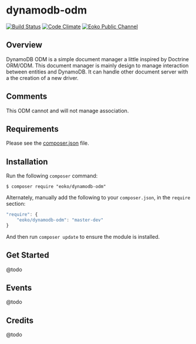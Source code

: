 dynamodb-odm
============

[![Build Status](https://travis-ci.org/eoko/dynamodb-odm.svg?branch=master)](https://travis-ci.org/eoko/dynamodb-odm)
[![Code Climate](https://codeclimate.com/github/eoko/dynamodb-odm/badges/gpa.svg)](https://codeclimate.com/github/eoko/dynamodb-odm)
[![Eoko Public Channel](http://slackin.eoko.fr/badge.svg)](http://slackin.eoko.fr/)

Overview
--------

DynamoDB ODM is a simple document manager a little inspired by Doctrine ORM/ODM. This document manager is mainly design
to manage interaction between entities and DynamoDB. It can handle other document server with a the creation of a new driver.

Comments
--------

This ODM cannot and will not manage association.

Requirements
------------
  
Please see the [composer.json](composer.json) file.

Installation
------------

Run the following `composer` command:

```console
$ composer require "eoko/dynamodb-odm"
```

Alternately, manually add the following to your `composer.json`, in the `require` section:

```javascript
"require": {
    "eoko/dynamodb-odm": "master-dev"
}
```

And then run `composer update` to ensure the module is installed.

Get Started
-----------

@todo

Events
------

@todo


Credits
-------

@todo
